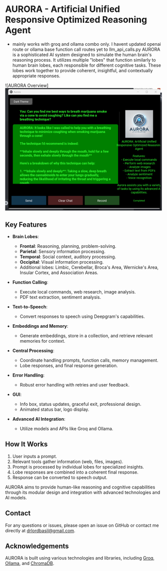 # AURORA - Artificial Unified Responsive Optimized Reasoning Agent
- mainly works with groq and ollama combo only. I havent updated openai route or ollama base function call routes yet to llm_api_calls.py
AURORA is a sophisticated AI system designed to simulate the human brain's reasoning process. It utilizes multiple "lobes" that function similarly to human brain lobes, each responsible for different cognitive tasks. These lobes work together to provide coherent, insightful, and contextually appropriate responses.

![AURORA Overview]![alt text](image.png)

## Key Features

- **Brain Lobes**:
  - **Frontal**: Reasoning, planning, problem-solving.
  - **Parietal**: Sensory information processing.
  - **Temporal**: Social context, auditory processing.
  - **Occipital**: Visual information processing.
  - Additional lobes: Limbic, Cerebellar, Broca's Area, Wernicke's Area, Insular Cortex, and Association Areas.

- **Function Calling**:
  - Execute local commands, web research, image analysis.
  - PDF text extraction, sentiment analysis.

- **Text-to-Speech**:
  - Convert responses to speech using Deepgram's capabilities.

- **Embeddings and Memory**:
  - Generate embeddings, store in a collection, and retrieve relevant memories for context.

- **Central Processing**:
  - Coordinate handling prompts, function calls, memory management.
  - Lobe responses, and final response generation.

- **Error Handling**:
  - Robust error handling with retries and user feedback.

- **GUI**:
  - Info box, status updates, graceful exit, professional design.
  - Animated status bar, logo display.

- **Advanced AI Integration**:
  - Utilize models and APIs like Groq and Ollama.

## How It Works

1. User inputs a prompt.
2. Relevant tools gather information (web, files, images).
3. Prompt is processed by individual lobes for specialized insights.
4. Lobe responses are combined into a coherent final response.
5. Response can be converted to speech output.

AURORA aims to provide human-like reasoning and cognitive capabilities through its modular design and integration with advanced technologies and AI models.
## Contact

For any questions or issues, please open an issue on GitHub or contact me directly at [drlordbasil@gmail.com](mailto:drlordbasil@gmail.com).
## Acknowledgements

AURORA is built using various technologies and libraries, including [Groq](https://console.groq.com/docs/models), [Ollama](https://github.com/ollama/ollama), and [ChromaDB](https://github.com/chroma-core/chroma).
